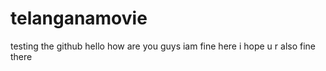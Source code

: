 # telanganamovie
testing the github
hello how are you guys iam fine here i hope u r also fine there
